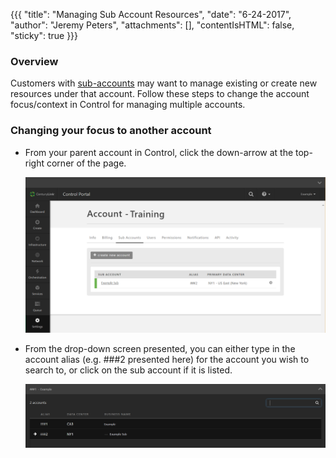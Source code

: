 {{{
  "title": "Managing Sub Account Resources",
  "date": "6-24-2017",
  "author": "Jeremy Peters",
  "attachments": [],
  "contentIsHTML": false,
  "sticky": true
}}}

### Overview

Customers with [sub-accounts](./creating-a-sub-account.md) may want to manage existing or create new resources under that account. Follow these steps to change the account focus/context in Control for managing multiple accounts.

### Changing your focus to another account

* From your parent account in Control, click the down-arrow at the top-right corner of the page.

  ![Sub Accounts List](../images/Sub-accounts-list.png)

* From the drop-down screen presented, you can either type in the account alias (e.g. ###2 presented here) for the account you wish to search to, or click on the sub account if it is listed.

  ![Sub Accounts List](../images/Account-hierarchy-search.png)
